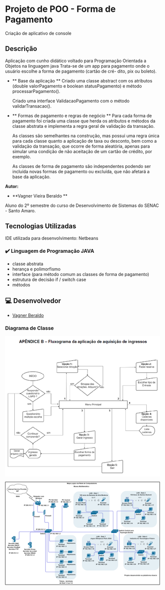 # Projeto de POO - Forma de Pagamento
Criação de aplicativo de console
## Descrição
Aplicação com cunho didático voltado para Programação Orientada a Objetos na linguagem java
Trata-se de um app para pagamento onde o usuário escolhe a forma de pagamento (cartão de cré-
dito, pix ou boleto).
- ** Base da aplicação **
    Criado uma classe abstract com os atributos (double valorPagamento e boolean statusPagamento)
    e método processarPagamento().

    Criado uma interface ValidacaoPagamento com o método validarTransacao().

- ** Formas de pagamento e regras de negócio **
    Para cada forma de pagamento foi criada uma classe que herda os atributos e métodos da classe
    abstrata e implementa a regra geral de validação da transação.

    As classes são semelhantes na construção, mas possui uma regra única para cada classe
    quanto a aplicação de taxa ou desconto, bem como a validação da transação, que ocorre de forma 
    aleatória, apenas para simular uma condição de não aceitação de um cartão de crédito, por exemplo.

    As classes de forma de pagamento são independentes podendo ser incluída novas formas de pagamento
    ou excluída, que não afetará a base da aplicação.

**Autor:**
- **Vagner Vieira Beraldo **

Aluno do 2º semestre do curso de Desenvolvimento de Sistemas do SENAC - Santo Amaro.

## Tecnologias Utilizadas
IDE utilizada para desenvolvimento: Netbeans
 
### ✔️ Linguagem de Programação JAVA
- classe abstrata
- herança e polimorfismo
- interface (para método comum as classes de forma de pagamento)
- estrutura de decisão if / switch case
- métodos


## 💻 Desenvolvedor
- [Vagner Beraldo](https://github.com/VagnerBeraldo)

### Diagrama de Classe
![Diagrama de Classe](https://github.com/VagnerBeraldo/bilheteriaMuseu/blob/main/fluxogramaIngressos.PNG)

![Mapa Lógico da Rede](https://github.com/VagnerBeraldo/bilheteriaMuseu/blob/main/redeMuseu.png)
